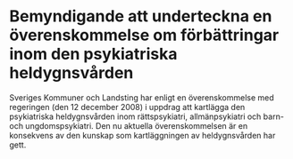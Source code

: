# Bemyndigande att underteckna en överenskommelse om förbättringar inom den psykiatriska heldygnsvården

Sveriges Kommuner och Landsting har enligt en överenskommelse med regeringen (den 12 december 2008) i uppdrag att kartlägga den psykiatriska heldygnsvården inom rättspsykiatri, allmänpsykiatri och barn- och ungdomspsykiatri. Den nu aktuella överenskommelsen är en konsekvens av den kunskap som kartläggningen av heldygnsvården har gett.
